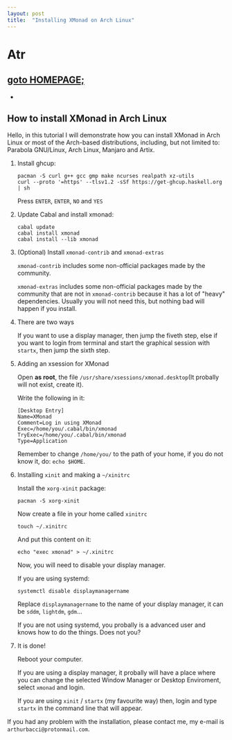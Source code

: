 ```yaml
---
layout: post
title:  "Installing XMonad on Arch Linux"
---
```


# Atr
## [goto HOMEPAGE;](arthurbacci64.github.io)

-

## How to install XMonad in Arch Linux

Hello, in this tutorial I will demonstrate how you can install XMonad in Arch Linux or most of the Arch-based distributions, including, but not limited to: Parabola GNU/Linux, Arch Linux, Manjaro and Artix.

1. Install ghcup:

	```			
	pacman -S curl g++ gcc gmp make ncurses realpath xz-utils
	curl --proto '=https' --tlsv1.2 -sSf https://get-ghcup.haskell.org | sh
	```

	Press `ENTER`,  `ENTER`,  `NO` and  `YES`

2. Update Cabal and install xmonad:

	```
	cabal update
	cabal install xmonad
	cabal install --lib xmonad
	```

3. (Optional) Install `xmonad-contrib` and `xmonad-extras`

	`xmonad-contrib` includes some non-official packages made by the community.
	
	`xmonad-extras` includes some non-official packages made by the community that are not in `xmonad-contrib` because it has a lot of "heavy" dependencies. Usually you will not need this, but nothing bad will happen if you install.

4. There are two ways

	If you want to use a display manager, then jump the fiveth step, else if you want to login from terminal and start the graphical session with `startx`, then jump the sixth step.
	
5. Adding an xsession for XMonad

	Open **as root**, the file `/usr/share/xsessions/xmonad.desktop`(It probally will not exist, create it).
	
	Write the following in it:
	
	```
	[Desktop Entry]
	Name=XMonad
	Comment=Log in using XMonad
	Exec=/home/you/.cabal/bin/xmonad
	TryExec=/home/you/.cabal/bin/xmonad
	Type=Application
	```
	
	Remember to change `/home/you/` to the path of your home, if you do not know it, do: `echo $HOME`.
	
	
6. Installing `xinit` and making a `~/xinitrc`

	Install the `xorg-xinit` package:

	```
	pacman -S xorg-xinit
	```
	
	Now create a file in your home called `xinitrc`
	
	```
	touch ~/.xinitrc
	```
	
	And put this content on it:
	
	```
	echo "exec xmonad" > ~/.xinitrc
	```
	
	Now, you will need to disable your display manager.
	
	If you are using systemd:
	
	```
	systemctl disable displaymanagername
	```
	
	Replace `displaymanagername` to the name of your display manager, it can be `sddm`, `lightdm`, `gdm`...
	
	If you are not using systemd, you probally is a advanced user and knows how to do the things. Does not you?
	
7. It is done!

	Reboot your computer.
	
	If you are using a display manager, it probally will have a place where you can change the selected Window Manager or Desktop Enviroment, select `xmonad` and login.
	
	If you are using `xinit` / `startx` (my favourite way) then, login and type `startx` in the command line that will appear.
	
	
If you had any problem with the installation, please contact me, my e-mail is `arthurbacci@protonmail.com`.
	
